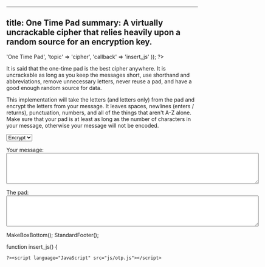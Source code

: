 ----
title: One Time Pad
summary: A virtually uncrackable cipher that relies heavily upon a random source for an encryption key.
----
<?php

require '../../functions.inc';
StandardHeader(array(
		'title' => 'One Time Pad',
		'topic' => 'cipher',
		'callback' => 'insert_js'
	));

?>

<p>It is said that the one-time pad is the best cipher anywhere.  It is
uncrackable as long as you keep the messages short, use shorthand and
abbreviations, remove unnecessary letters, never reuse a pad, and have a
good enough random source for data.</p>

<p>This implementation will take the letters (and letters only) from the pad
and encrypt the letters from your message.  It leaves spaces, newlines
(enters / returns), punctuation, numbers, and all of the things that aren't
A-Z alone.  Make sure that your pad is at least as long as the number
of characters in your message, otherwise your message will not be encoded.</p>

<form name="encoder" method=post action="#" onsubmit="return false;">
<p><select name="encdec">
   <option value="1">Encrypt
   <option value="-1">Decrypt
</select>
<p>Your message:<br><textarea name="text" rows="5" cols="80"></textarea></p>
<p>The pad:<br><textarea name="pad" rows="5" cols="80"></textarea></p>
</form>
<?php MakeBoxTop('center') ?>
<span id='output'></span>
<?php

MakeBoxBottom();
StandardFooter();


function insert_js() {

	?><script language="JavaScript" src="js/otp.js"></script>
<script language="JavaScript" src="js/util.js"></script>
<script language="JavaScript"><!--
// This code was written by Tyler Akins and placed in the public domain.
// It would be nice if you left this header intact.  http://rumkin.com


function start_update()
{
   if (! document.getElementById)
   {
      alert('Sorry, you need a newer browser.');
      return;
   }

   if ((! document.OneTimePad_Loaded) || (! document.Util_Loaded) ||
       (! document.getElementById('output')))
   {
      window.setTimeout('start_update()', 100);
      return;
   }
   upd();
}


function upd()
{
   if (IsUnchanged(document.encoder.text) *
       IsUnchanged(document.encoder.pad) *
       IsUnchanged(document.encoder.encdec))
   {
      window.setTimeout('upd()', 100);
      return;
   }

   ResizeTextArea(document.encoder.text);
   ResizeTextArea(document.encoder.pad);

   var e = document.getElementById('output');

   if (document.encoder.text.value != '' && document.encoder.pad.value != '')
   {
      e.innerHTML = SwapSpaces(HTMLEscape(OneTimePad(document.encoder.encdec.value * 1,
         document.encoder.text.value, document.encoder.pad.value)));
   }
   else
   {
      e.innerHTML = 'Type in a message and a pad to see the results.';
   }

   window.setTimeout('upd()', 100);
}

window.setTimeout('start_update()', 100);

// --></script>
<?php
}

